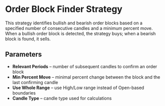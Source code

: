 # Order Block Finder Strategy

This strategy identifies bullish and bearish order blocks based on a specified number of consecutive candles and a minimum percent move. When a bullish order block is detected, the strategy buys; when a bearish block is found, it sells.

## Parameters
- **Relevant Periods** – number of subsequent candles to confirm an order block
- **Min Percent Move** – minimal percent change between the block and the last confirming candle
- **Use Whole Range** – use High/Low range instead of Open-based boundaries
- **Candle Type** – candle type used for calculations
